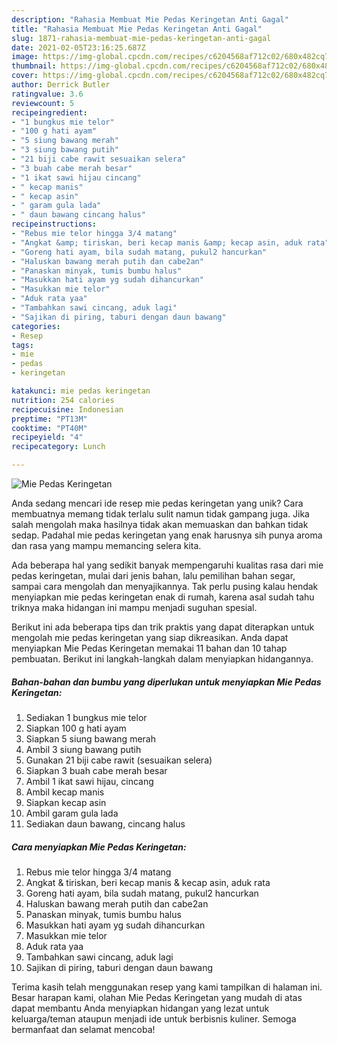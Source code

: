 ```yaml
---
description: "Rahasia Membuat Mie Pedas Keringetan Anti Gagal"
title: "Rahasia Membuat Mie Pedas Keringetan Anti Gagal"
slug: 1871-rahasia-membuat-mie-pedas-keringetan-anti-gagal
date: 2021-02-05T23:16:25.687Z
image: https://img-global.cpcdn.com/recipes/c6204568af712c02/680x482cq70/mie-pedas-keringetan-foto-resep-utama.jpg
thumbnail: https://img-global.cpcdn.com/recipes/c6204568af712c02/680x482cq70/mie-pedas-keringetan-foto-resep-utama.jpg
cover: https://img-global.cpcdn.com/recipes/c6204568af712c02/680x482cq70/mie-pedas-keringetan-foto-resep-utama.jpg
author: Derrick Butler
ratingvalue: 3.6
reviewcount: 5
recipeingredient:
- "1 bungkus mie telor"
- "100 g hati ayam"
- "5 siung bawang merah"
- "3 siung bawang putih"
- "21 biji cabe rawit sesuaikan selera"
- "3 buah cabe merah besar"
- "1 ikat sawi hijau cincang"
- " kecap manis"
- " kecap asin"
- " garam gula lada"
- " daun bawang cincang halus"
recipeinstructions:
- "Rebus mie telor hingga 3/4 matang"
- "Angkat &amp; tiriskan, beri kecap manis &amp; kecap asin, aduk rata"
- "Goreng hati ayam, bila sudah matang, pukul2 hancurkan"
- "Haluskan bawang merah putih dan cabe2an"
- "Panaskan minyak, tumis bumbu halus"
- "Masukkan hati ayam yg sudah dihancurkan"
- "Masukkan mie telor"
- "Aduk rata yaa"
- "Tambahkan sawi cincang, aduk lagi"
- "Sajikan di piring, taburi dengan daun bawang"
categories:
- Resep
tags:
- mie
- pedas
- keringetan

katakunci: mie pedas keringetan 
nutrition: 254 calories
recipecuisine: Indonesian
preptime: "PT13M"
cooktime: "PT40M"
recipeyield: "4"
recipecategory: Lunch

---
```



![Mie Pedas Keringetan](https://img-global.cpcdn.com/recipes/c6204568af712c02/680x482cq70/mie-pedas-keringetan-foto-resep-utama.jpg)

Anda sedang mencari ide resep mie pedas keringetan yang unik? Cara membuatnya memang tidak terlalu sulit namun tidak gampang juga. Jika salah mengolah maka hasilnya tidak akan memuaskan dan bahkan tidak sedap. Padahal mie pedas keringetan yang enak harusnya sih punya aroma dan rasa yang mampu memancing selera kita.

Ada beberapa hal yang sedikit banyak mempengaruhi kualitas rasa dari mie pedas keringetan, mulai dari jenis bahan, lalu pemilihan bahan segar, sampai cara mengolah dan menyajikannya. Tak perlu pusing kalau hendak menyiapkan mie pedas keringetan enak di rumah, karena asal sudah tahu triknya maka hidangan ini mampu menjadi suguhan spesial.




Berikut ini ada beberapa tips dan trik praktis yang dapat diterapkan untuk mengolah mie pedas keringetan yang siap dikreasikan. Anda dapat menyiapkan Mie Pedas Keringetan memakai 11 bahan dan 10 tahap pembuatan. Berikut ini langkah-langkah dalam menyiapkan hidangannya.

<!--inarticleads1-->

##### Bahan-bahan dan bumbu yang diperlukan untuk menyiapkan Mie Pedas Keringetan:

1. Sediakan 1 bungkus mie telor
1. Siapkan 100 g hati ayam
1. Siapkan 5 siung bawang merah
1. Ambil 3 siung bawang putih
1. Gunakan 21 biji cabe rawit (sesuaikan selera)
1. Siapkan 3 buah cabe merah besar
1. Ambil 1 ikat sawi hijau, cincang
1. Ambil  kecap manis
1. Siapkan  kecap asin
1. Ambil  garam gula lada
1. Sediakan  daun bawang, cincang halus




<!--inarticleads2-->

##### Cara menyiapkan Mie Pedas Keringetan:

1. Rebus mie telor hingga 3/4 matang
1. Angkat &amp; tiriskan, beri kecap manis &amp; kecap asin, aduk rata
1. Goreng hati ayam, bila sudah matang, pukul2 hancurkan
1. Haluskan bawang merah putih dan cabe2an
1. Panaskan minyak, tumis bumbu halus
1. Masukkan hati ayam yg sudah dihancurkan
1. Masukkan mie telor
1. Aduk rata yaa
1. Tambahkan sawi cincang, aduk lagi
1. Sajikan di piring, taburi dengan daun bawang




Terima kasih telah menggunakan resep yang kami tampilkan di halaman ini. Besar harapan kami, olahan Mie Pedas Keringetan yang mudah di atas dapat membantu Anda menyiapkan hidangan yang lezat untuk keluarga/teman ataupun menjadi ide untuk berbisnis kuliner. Semoga bermanfaat dan selamat mencoba!
